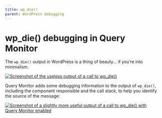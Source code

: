 ```yaml
---
title: wp_die()
parent: WordPress debugging
---
```


# wp_die() debugging in Query Monitor

The `wp_die()` output in WordPress is a thing of beauty... if you’re into minimalism.

[![Screenshot of the useless output of a call to wp_die()](/wp-die-generic.png)](/wp-die-generic.png)

Query Monitor adds some debugging information to the output of `wp_die()`, including the component responsible and the call stack, to help you identify the source of the message:

[![Screenshot of a slightly more useful output of a call to wp_die() with Query Monitor enabled](/wp-die-stack.png)](/wp-die-stack.png)
